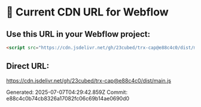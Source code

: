 # 🔗 Current CDN URL for Webflow

## Use this URL in your Webflow project:

```html
<script src="https://cdn.jsdelivr.net/gh/23cubed/trx-cap@e88c4c0/dist/main.js"></script>
```

## Direct URL:
https://cdn.jsdelivr.net/gh/23cubed/trx-cap@e88c4c0/dist/main.js

Generated: 2025-07-07T04:29:42.859Z
Commit: e88c4c0b74cb8326a17082fc06c69b14ae0690d0

